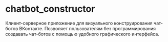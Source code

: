 # chatbot_constructor
Клиент-серверное приложение для визуального конструирования чат-ботов ВКонтакте. Позволяет пользователям без программирования создавать чат-ботов с помощью удобного графического интерфейса.
